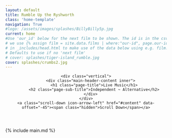 ```yaml
---
layout: default
title: Rumble Up the Ryshworth
class: 'home-template'
navigation: True
#logo: /assets/images/splashes/BillyBilly5p.jpg
current: home
#Use 'our_id' below for the next film to be shown. The id is in the csv file
# we use {% assign film = site.data.films | where:"our-id", page.our-id | first  %}
# in _includes/head.html to make use of the data below using e.g. film.main-image
# Defaults to use if no 'next film'
# cover: splashes/tiger-island_rumble.jpg
cover: splashes/crumbs2.jpg
---
```

<!-- < default -->
<!-- The tag above means - insert everything in this file into the [body] of the default.hbs template -->
<!-- The big featured header  -->
<header class="main-header" style="background-image: linear-gradient(rgba(0, 0, 0, 0),rgba(0, 0, 0, 0.1)), url({{ site.baseurl }}/assets/images/{{ page.cover }}); background-position-y:0">

    <div class="vertical">
        <div class="main-header-content inner">
           <h1 class="page-title">Live Music</h1>
           <h2 class="page-sub-title">Independent ~ Alternative</h2>
        </div>
    </div>
    <a class="scroll-down icon-arrow-left" href="#content" data-offset="-45"><span class="hidden">Scroll Down</span></a>

</header>

<!-- The main content area on the homepage -->
<main id="content" class="content" role="main" markdown="1">
{% include main.md %}

</main>
